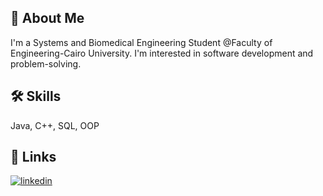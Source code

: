 
## 🚀 About Me
I'm a Systems and Biomedical Engineering Student @Faculty of Engineering-Cairo University.
I'm interested in software development and problem-solving.


## 🛠 Skills
Java, C++, SQL, OOP


## 🔗 Links
[![linkedin](https://img.shields.io/badge/linkedin-0A66C2?style=for-the-badge&logo=linkedin&logoColor=white)](https://www.linkedin.com/in/engineer-ahmed-amgad/)

